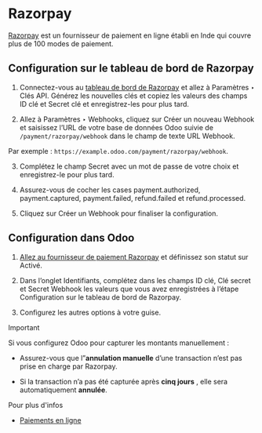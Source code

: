 # Razorpay

[Razorpay](https://razorpay.com/) est un fournisseur de paiement en ligne
établi en Inde qui couvre plus de 100 modes de paiement.

## Configuration sur le tableau de bord de Razorpay

  1. Connectez-vous au [tableau de bord de Razorpay](https://dashboard.razorpay.com/) et allez à Paramètres ‣ Clés API. Générez les nouvelles clés et copiez les valeurs des champs ID clé et Secret clé et enregistrez-les pour plus tard.

  2. Allez à Paramètres ‣ Webhooks, cliquez sur Créer un nouveau Webhook et saisissez l’URL de votre base de données Odoo suivie de `/payment/razorpay/webhook` dans le champ de texte URL Webhook.

Par exemple : `https://example.odoo.com/payment/razorpay/webhook`.

  3. Complétez le champ Secret avec un mot de passe de votre choix et enregistrez-le pour plus tard.

  4. Assurez-vous de cocher les cases payment.authorized, payment.captured, payment.failed, refund.failed et refund.processed.

  5. Cliquez sur Créer un Webhook pour finaliser la configuration.

## Configuration dans Odoo

  1. [Allez au fournisseur de paiement Razorpay](../payment_providers.html#payment-providers-add-new) et définissez son statut sur Activé.

  2. Dans l’onglet Identifiants, complétez dans les champs ID clé, Clé secret et Secret Webhook les valeurs que vous avez enregistrées à l’étape Configuration sur le tableau de bord de Razorpay.

  3. Configurez les autres options à votre guise.

Important

Si vous configurez Odoo pour capturer les montants manuellement :

  * Assurez-vous que l”**annulation manuelle** d’une transaction n’est pas prise en charge par Razorpay.

  * Si la transaction n’a pas été capturée après **cinq jours** , elle sera automatiquement **annulée**.

Pour plus d'infos

  * [Paiements en ligne](../payment_providers.html)

